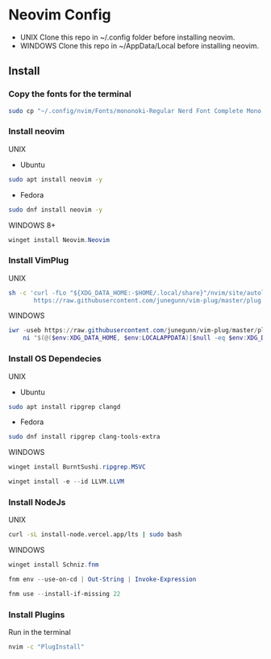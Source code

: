 # Neovim Config
- UNIX
Clone this repo in ~/.config folder before installing neovim.
- WINDOWS
Clone this repo in ~/AppData/Local before installing neovim.

## Install

### Copy the fonts for the terminal

``` bash
sudo cp "~/.config/nvim/Fonts/mononoki-Regular Nerd Font Complete Mono.ttf" "/usr/share/fonts/mononoki-Regular Nerd Font Complete Mono.ttf"
```

### Install neovim
UNIX
* Ubuntu
``` bash
sudo apt install neovim -y
```
* Fedora
```bash
sudo dnf install neovim -y
```
WINDOWS 8+
``` powershell
winget install Neovim.Neovim
```


### Install VimPlug
UNIX
```bash
sh -c 'curl -fLo "${XDG_DATA_HOME:-$HOME/.local/share}"/nvim/site/autoload/plug.vim --create-dirs \
       https://raw.githubusercontent.com/junegunn/vim-plug/master/plug.vim'
```
WINDOWS
```powershell
iwr -useb https://raw.githubusercontent.com/junegunn/vim-plug/master/plug.vim |`
    ni "$(@($env:XDG_DATA_HOME, $env:LOCALAPPDATA)[$null -eq $env:XDG_DATA_HOME])/nvim-data/site/autoload/plug.vim" -Force
```

### Install OS Dependecies
UNIX
* Ubuntu
```bash
sudo apt install ripgrep clangd
```
* Fedora
```bash
sudo dnf install ripgrep clang-tools-extra
```

WINDOWS
```powershell
winget install BurntSushi.ripgrep.MSVC
```
```powershell
winget install -e --id LLVM.LLVM
```

### Install NodeJs
UNIX
```bash
curl -sL install-node.vercel.app/lts | sudo bash
```
WINDOWS
```powershell
winget install Schniz.fnm

fnm env --use-on-cd | Out-String | Invoke-Expression

fnm use --install-if-missing 22
```

### Install Plugins
Run in the terminal
```bash
nvim -c "PlugInstall"
```
